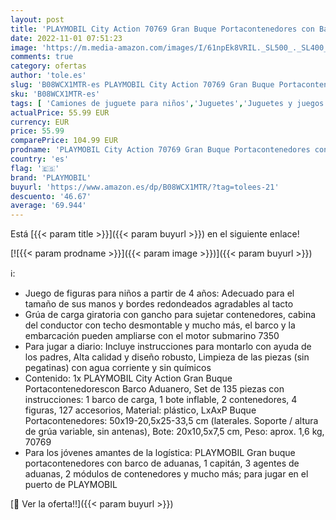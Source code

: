```yaml
---
layout: post
title: 'PLAYMOBIL City Action 70769 Gran Buque Portacontenedores con Barco Aduanero   A partir de 4 años'
date: 2022-11-01 07:51:23
image: 'https://m.media-amazon.com/images/I/61npEk8VRIL._SL500_._SL400_.jpg'
comments: true
category: ofertas
author: 'tole.es'
slug: 'B08WCX1MTR-es PLAYMOBIL City Action 70769 Gran Buque Portacontenedores...'
sku: 'B08WCX1MTR-es'
tags: [ 'Camiones de juguete para niños','Juguetes','Juguetes y juegos','Vehículos de juguete para niños','playmobil','🇪🇸', ]
actualPrice: 55.99 EUR
currency: EUR
price: 55.99
comparePrice: 104.99 EUR
prodname: 'PLAYMOBIL City Action 70769 Gran Buque Portacontenedores con Barco Aduanero   A partir de 4 años'
country: 'es'
flag: '🇪🇸'
brand: 'PLAYMOBIL'
buyurl: 'https://www.amazon.es/dp/B08WCX1MTR/?tag=tolees-21'
descuento: '46.67'
average: '69.944'
---
```


Está [{{< param title >}}]({{< param buyurl >}}) en el siguiente enlace!

[![{{< param prodname >}}]({{< param image >}})]({{< param buyurl >}})

ℹ️:

- Juego de figuras para niños a partir de 4 años: Adecuado para el tamaño de sus manos y bordes redondeados agradables al tacto
- Grúa de carga giratoria con gancho para sujetar contenedores, cabina del conductor con techo desmontable y mucho más, el barco y la embarcación pueden ampliarse con el motor submarino 7350
- Para jugar a diario: Incluye instrucciones para montarlo con ayuda de los padres, Alta calidad y diseño robusto, Limpieza de las piezas (sin pegatinas) con agua corriente y sin químicos
- Contenido: 1x PLAYMOBIL City Action Gran Buque Portacontenedorescon Barco Aduanero, Set de 135 piezas con instrucciones: 1 barco de carga, 1 bote inflable, 2 contenedores, 4 figuras, 127 accesorios, Material: plástico, LxAxP Buque Portacontenedores: 50x19-20,5x25-33,5 cm (laterales. Soporte / altura de grúa variable, sin antenas), Bote: 20x10,5x7,5 cm, Peso: aprox. 1,6 kg, 70769
- Para los jóvenes amantes de la logística: PLAYMOBIL Gran buque portacontenedores con barco de aduanas, 1 capitán, 3 agentes de aduanas, 2 módulos de contenedores y mucho más; para jugar en el puerto de PLAYMOBIL

[🛒 Ver la oferta!!]({{< param buyurl >}})
